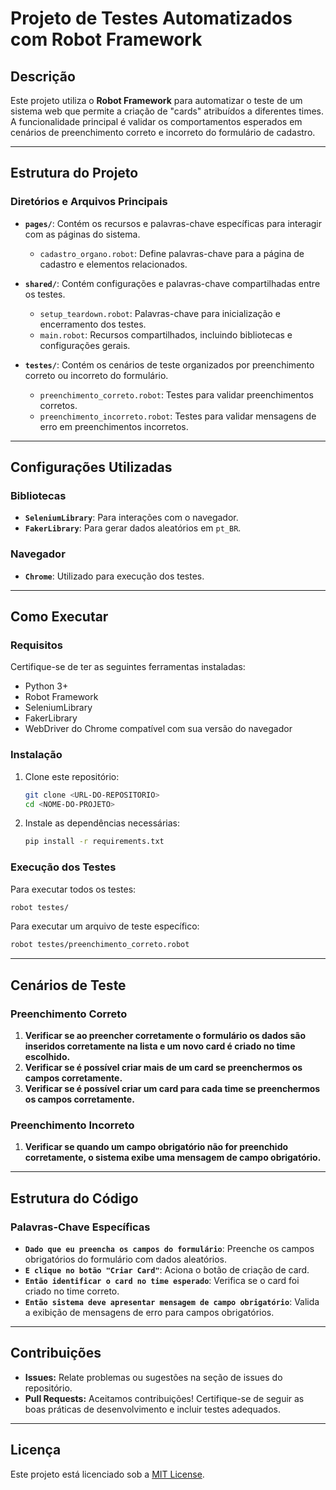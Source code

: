 # Projeto de Testes Automatizados com Robot Framework

## Descrição
Este projeto utiliza o **Robot Framework** para automatizar o teste de um sistema web que permite a criação de "cards" atribuídos a diferentes times. A funcionalidade principal é validar os comportamentos esperados em cenários de preenchimento correto e incorreto do formulário de cadastro.

---

## Estrutura do Projeto

### Diretórios e Arquivos Principais

- **`pages/`**: Contém os recursos e palavras-chave específicas para interagir com as páginas do sistema.
  - `cadastro_organo.robot`: Define palavras-chave para a página de cadastro e elementos relacionados.

- **`shared/`**: Contém configurações e palavras-chave compartilhadas entre os testes.
  - `setup_teardown.robot`: Palavras-chave para inicialização e encerramento dos testes.
  - `main.robot`: Recursos compartilhados, incluindo bibliotecas e configurações gerais.

- **`testes/`**: Contém os cenários de teste organizados por preenchimento correto ou incorreto do formulário.
  - `preenchimento_correto.robot`: Testes para validar preenchimentos corretos.
  - `preenchimento_incorreto.robot`: Testes para validar mensagens de erro em preenchimentos incorretos.

---

## Configurações Utilizadas

### Bibliotecas
- **`SeleniumLibrary`**: Para interações com o navegador.
- **`FakerLibrary`**: Para gerar dados aleatórios em `pt_BR`.

### Navegador
- **`Chrome`**: Utilizado para execução dos testes.

---

## Como Executar

### Requisitos
Certifique-se de ter as seguintes ferramentas instaladas:
- Python 3+
- Robot Framework
- SeleniumLibrary
- FakerLibrary
- WebDriver do Chrome compatível com sua versão do navegador

### Instalação
1. Clone este repositório:
   ```bash
   git clone <URL-DO-REPOSITORIO>
   cd <NOME-DO-PROJETO>
   ```

2. Instale as dependências necessárias:
   ```bash
   pip install -r requirements.txt
   ```

### Execução dos Testes
Para executar todos os testes:
```bash
robot testes/
```

Para executar um arquivo de teste específico:
```bash
robot testes/preenchimento_correto.robot
```

---

## Cenários de Teste

### Preenchimento Correto
1. **Verificar se ao preencher corretamente o formulário os dados são inseridos corretamente na lista e um novo card é criado no time escolhido.**
2. **Verificar se é possível criar mais de um card se preenchermos os campos corretamente.**
3. **Verificar se é possível criar um card para cada time se preenchermos os campos corretamente.**

### Preenchimento Incorreto
1. **Verificar se quando um campo obrigatório não for preenchido corretamente, o sistema exibe uma mensagem de campo obrigatório.**

---

## Estrutura do Código

### Palavras-Chave Específicas
- **`Dado que eu preencha os campos do formulário`**: Preenche os campos obrigatórios do formulário com dados aleatórios.
- **`E clique no botão "Criar Card"`**: Aciona o botão de criação de card.
- **`Então identificar o card no time esperado`**: Verifica se o card foi criado no time correto.
- **`Então sistema deve apresentar mensagem de campo obrigatório`**: Valida a exibição de mensagens de erro para campos obrigatórios.

---

## Contribuições
- **Issues:** Relate problemas ou sugestões na seção de issues do repositório.
- **Pull Requests:** Aceitamos contribuições! Certifique-se de seguir as boas práticas de desenvolvimento e incluir testes adequados.

---

## Licença
Este projeto está licenciado sob a [MIT License](LICENSE).

